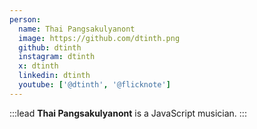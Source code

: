 ```yaml
---
person:
  name: Thai Pangsakulyanont
  image: https://github.com/dtinth.png
  github: dtinth
  instagram: dtinth
  x: dtinth
  linkedin: dtinth
  youtube: ['@dtinth', '@flicknote']
---
```


:::lead
**Thai Pangsakulyanont** is a JavaScript musician.
:::